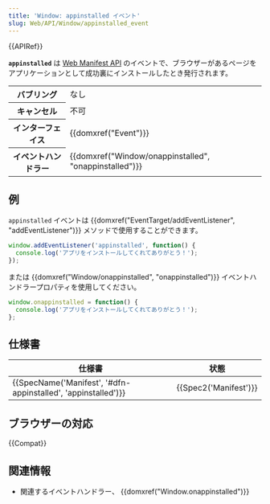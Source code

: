 ```yaml
---
title: 'Window: appinstalled イベント'
slug: Web/API/Window/appinstalled_event
---
```


{{APIRef}}

**`appinstalled`** は [Web Manifest API](/ja/docs/Web/Manifest) のイベントで、ブラウザーがあるページをアプリケーションとして成功裏にインストールしたとき発行されます。

<table class="properties">
  <tbody>
    <tr>
      <th scope="row">バブリング</th>
      <td>なし</td>
    </tr>
    <tr>
      <th scope="row">キャンセル</th>
      <td>不可</td>
    </tr>
    <tr>
      <th scope="row">インターフェイス</th>
      <td>{{domxref("Event")}}</td>
    </tr>
    <tr>
      <th scope="row">イベントハンドラー</th>
      <td>
        {{domxref("Window/onappinstalled", "onappinstalled")}}
      </td>
    </tr>
  </tbody>
</table>

## 例

`appinstalled` イベントは {{domxref("EventTarget/addEventListener", "addEventListener")}} メソッドで使用することができます。

```js
window.addEventListener('appinstalled', function() {
  console.log('アプリをインストールしてくれてありがとう！');
});
```

または {{domxref("Window/onappinstalled", "onappinstalled")}} イベントハンドラープロパティを使用してください。

```js
window.onappinstalled = function() {
  console.log('アプリをインストールしてくれてありがとう！');
};
```

## 仕様書

| 仕様書                                                                           | 状態                         |
| -------------------------------------------------------------------------------- | ---------------------------- |
| {{SpecName('Manifest', '#dfn-appinstalled', 'appinstalled')}} | {{Spec2('Manifest')}} |

## ブラウザーの対応

{{Compat}}

## 関連情報

- 関連するイベントハンドラー、 {{domxref("Window.onappinstalled")}}
